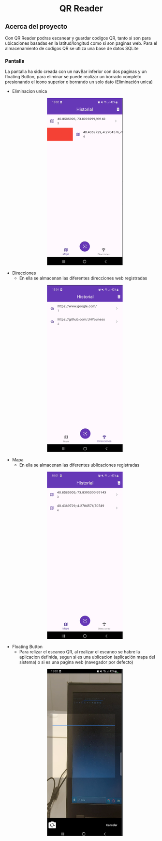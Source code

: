 <h1 align="center">QR Reader</h1>
<h2>Acerca del proyecto</h2>
<p>Con QR Reader podras escanear y guardar codigos QR, tanto si son para ubicaciones basadas en la latitud/longitud como si son paginas web. Para el almacenamiento de codigos QR se utliza una base de datos SQLite</p>

<h3>Pantalla</h3>
<p>La pantalla ha sido creada con un navBar inferior con dos paginas y un floating Button, para eliminar se puede realizar un borrado completo presionando el icono superior o borrando un solo dato (Eliminación unica)</p>

  - Eliminacion unica
      <p align="center">
        <img src="https://github.com/JHYouness/QR-Reader/blob/main/Imagenes/eliminar.png" width="250" height="550">
      </p>
  - Direcciones
      - En ella se almacenan las diferentes direcciones web registradas
      <p align="center">
        <img src="https://github.com/JHYouness/QR-Reader/blob/main/Imagenes/direcciones.png" width="250" height="550">
      </p>
  - Mapa
    - En ella se almacenan las diferentes ublicaciones registradas
    <p align="center">
      <img src="https://github.com/JHYouness/QR-Reader/blob/main/Imagenes/mapas.png" width="250" height="550">
    </p>
  - Floating Button
      - Para relizar el escaneo QR, al realizar el escaneo se habre la aplicacion definida, segun si es una ublicacion (aplicación mapa del sistema) o si es una pagina web (navegador por defecto)
    <p align="center">
      <img src="https://github.com/JHYouness/QR-Reader/blob/main/Imagenes/camara.png" width="250" height="550">
    </p>
